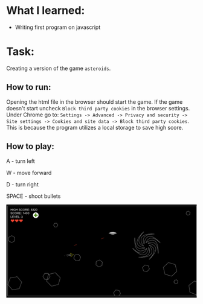 # What I learned:
* Writing first program on javascript

# Task:
Creating a version of the game `asteroids`.

## How to run:

Opening the html file in the browser should start the game.
If the game doesn't start uncheck `Block third party cookies` in the browser settings.
Under Chrome go to: `Settings -> Advanced -> Privacy and security -> Site settings -> Cookies and site data -> Block third party cookies`. This is because the program utilizes a local storage to save high score.

## How to play:
A - turn left

W - move forward

D - turn right

SPACE - shoot bullets

![](image.png)

